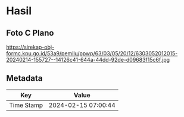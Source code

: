 # Hasil

## Foto C Plano

https://sirekap-obj-formc.kpu.go.id/53a9/pemilu/ppwp/63/03/05/20/12/6303052012015-20240214-155727--14126c41-644a-44dd-92de-d09683f15c6f.jpg


## Metadata

| Key        | Value               |
| ---------- | ------------------- |
| Time Stamp | 2024-02-15 07:00:44 |



